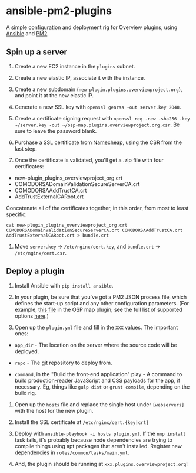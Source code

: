 # ansible-pm2-plugins

A simple configuration and deployment rig for Overview plugins, using [Ansible](https://github.com/ansible/ansible) and [PM2](https://github.com/Unitech/PM2).

## Spin up a server

1. Create a new EC2 instance in the `plugins` subnet.

1. Create a new elastic IP, associate it with the instance.

1. Create a new subdomain (`new-plugin.plugins.overviewproject.org`), and point it at the new elastic IP.

1. Generate a new SSL key with `openssl genrsa -out server.key 2048`.

1. Create a certificate signing request with `openssl req -new -sha256 -key ~/server.key -out ~/osp-map.plugins.overviewproject.org.csr`. Be sure to leave the password blank.

1. Purchase a SSL certificate from [Namecheap](https://www.namecheap.com/security/ssl-certificates/domain-validation.aspx), using the CSR from the last step.

1. Once the certificate is validated, you'll get a .zip file with four certificates:

  - new-plugin_plugins_overviewproject_org.crt
  - COMODORSADomainValidationSecureServerCA.crt
  - COMODORSAAddTrustCA.crt
  - AddTrustExternalCARoot.crt

  Concatenate all of the certificates together, in this order, from most to least specific:

  `cat new-plugin_plugins_overviewproject_org.crt COMODORSADomainValidationSecureServerCA.crt COMODORSAAddTrustCA.crt AddTrustExternalCARoot.crt > bundle.crt`

1. Move `server.key` -> `/etc/nginx/cert.key`, and `bundle.crt` -> `/etc/nginx/cert.csr`.

## Deploy a plugin

1. Install Ansible with `pip install ansible`.

1. In your plugin, be sure that you've got a PM2 JSON process file, which defines the start-up script and any other configuration parameters. (For example, [this file](https://github.com/overview/osp-map/blob/master/app.json) in the OSP map plugin; see the full list of supported options [here](https://github.com/Unitech/PM2/blob/master/ADVANCED_README.md#user-content-json-app-declaration).)

1. Open up the `plugin.yml` file and fill in the `XXX` values. The important ones:

  - `app_dir` - The location on the server where the source code will be deployed.

  - `repo` - The git repository to deploy from.

  - `command`, in the "Build the front-end application" play - A command to build production-reader JavaScript and CSS payloads for the app, if necessary. Eg, things like `gulp dist` or `grunt compile`, depending on the build rig.

1. Open up the `hosts` file and replace the single host under `[webservers]` with the host for the new plugin.

1. Install the SSL certificate at `/etc/nginx/cert.{key|crt}`

1. Deploy with `ansible-playbook -i hosts plugin.yml`. If the `nmp install` task fails, it's probably because node dependencies are trying to compile things using apt packages that aren't installed. Register new dependencies in `roles/common/tasks/main.yml`.

1. And, the plugin should be running at `xxx.plugins.overviewproject.org`!
